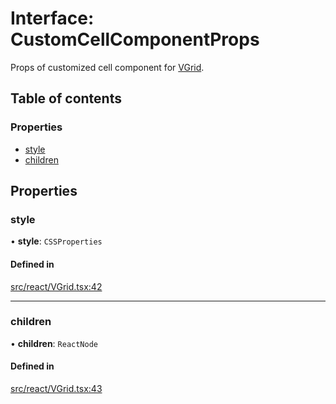 # Interface: CustomCellComponentProps

Props of customized cell component for [VGrid](../API.md#experimental_vgrid).

## Table of contents

### Properties

- [style](CustomCellComponentProps.md#style)
- [children](CustomCellComponentProps.md#children)

## Properties

### style

• **style**: `CSSProperties`

#### Defined in

[src/react/VGrid.tsx:42](https://github.com/inokawa/virtua/blob/3fe9f9f5/src/react/VGrid.tsx#L42)

___

### children

• **children**: `ReactNode`

#### Defined in

[src/react/VGrid.tsx:43](https://github.com/inokawa/virtua/blob/3fe9f9f5/src/react/VGrid.tsx#L43)
